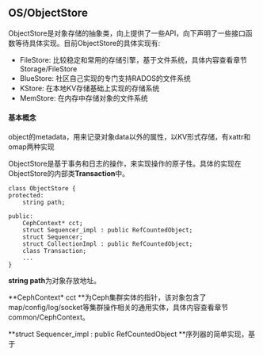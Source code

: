 ## OS/ObjectStore

ObjectStore是对象存储的抽象类，向上提供了一些API，向下声明了一些接口函数等待具体实现。目前ObjectStore的具体实现有:

* FileStore: 比较稳定和常用的存储引擎，基于文件系统，具体内容查看章节Storage/FileStore
* BlueStore: 社区自己实现的专门支持RADOS的文件系统
* KStore: 在本地KV存储基础上实现的存储系统
* MemStore: 在内存中存储对象的文件系统

#### 基本概念

object的metadata，用来记录对象data以外的属性，以KV形式存储，有xattr和omap两种实现

ObjectStore是基于事务和日志的操作，来实现操作的原子性。具体的实现在ObjectStore的内部类**Transaction**中。

```
class ObjectStore {
protected:
    string path;

public:
    CephContext* cct;
    struct Sequencer_impl : public RefCountedObject;
    struct Sequencer;
    struct CollectionImpl : public RefCountedObject;
    class Transaction;
    ...
}
```

**string path**为对象存放地址。

**CephContext\* cct **为Ceph集群实体的指针，该对象包含了map/config/log/socket等集群操作相关的通用实体，具体内容查看章节common/CephContext。

**struct Sequencer\_impl : public RefCountedObject **序列器的简单实现，基于

